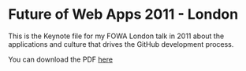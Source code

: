 Future of Web Apps 2011 - London
================================

This is the Keynote file for my FOWA London talk in 2011 about the applications and culture that drives the GitHub development process.

You can download the PDF [here](https://github.com/downloads/schacon/fowa-talk/fowa-london.pdf)
